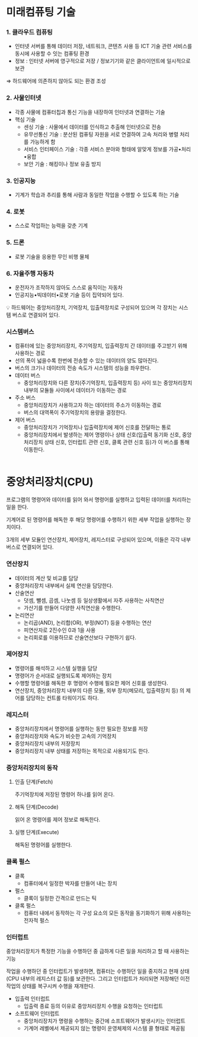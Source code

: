 # 미래컴퓨팅 기술

### 1. 클라우드 컴퓨팅

- 인터넷 서버를 통해 데이터 저장, 네트워크, 콘텐츠 사용 등 ICT 기술 관련 서비스를 동시에 사용할 수 잇는 컴퓨팅 환경
- 정보 : 인터넷 서버에 영구적으로 저장 / 정보기기와 같은 클라이언트에 일시적으로 보관

⇒ 하드웨어에 의존하지 않아도 되는 환경 조성

### 2. 사물인터넷

- 각종 사물에 컴퓨터칩과 통신 기능을 내장하여 인터넷과 연결하는 기술
- 핵심 기술
    - 센싱 기술 : 사물에서 데이터를 인식하고 추출해 인터넷으로 전송
    - 유무선통신 기술 : 분산된 컴퓨팅 자원을 서로 연결하여 고속 처리와 병렬 처리를 가능하게 함
    - 서비스 인터페이스 기술 : 각종 서비스 분야와 형태에 알맞게 정보를 가공•처리•융합
    - 보안 기술 : 해킹이나 정보 유출 방지

### 3. 인공지능

- 기계가 학습과 추리를 통해 사람과 동일한 작업을 수행할 수 있도록 하는 기술

### 4. 로봇

- 스스로 작업하는 능력을 갖춘 기계

### 5. 드론

- 로봇 기술을 응용한 무인 비행 물체

### 6. 자율주행 자동차

- 운전자가 조작하지 않아도 스스로 움직이는 자동차
- 인공지능•빅데이터•로봇 기술 등이 집약되어 있다.

<aside>
💡 하드웨어는 중앙처리장치, 기억장치, 입출력장치로 구성되어 있으며 각 장치는 시스템 버스로 연결되어 있다.

</aside>

### 시스템버스

- 컴퓨터에 있는 중앙처리장치, 주기억장치, 입출력장치 간 데이터를 주고받기 위해 사용하는 경로
- 선의 폭이 넓을수록 한번에 전송할 수 있는 데이터의 양도 많아진다.
- 버스의 크기나 데이터의 전송 속도가 시스템의 성능을 좌우한다.
- 데이터 버스
    - 중앙처리장치와 다른 장치(주기억장치, 입출력장치 등) 사이 또는 중앙처리장치 내부의 모듈들 사이에서 데이터가 이동하는 경로
- 주소 버스
    - 중앙처리장치가 사용하고자 하는 데이터의 주소가 이동하는 경로
    - 버스의 대역폭이 주기억장치의 용량을 결정한다.
- 제어 버스
    - 중앙처리장치가 기억장치나 입출력장치에 제어 신호를 전달하는 통로
    - 중앙처리장치에서 발생하는 제어 명령이나 상태 신호(입출력 동기화 신호, 중앙처리장치 상태 신호, 인터럽트 관련 신호, 클록 관련 신호 등)가 이 버스를 통해 이동한다.
<br><br>

# 중앙처리장치(CPU)

프로그램의 명령어와 데이터를 읽어 와서 명령어를 실행하고 입력된 데이터를 처리하는 일을 한다.

기계어로 된 명령어를 해독한 후 해당 명령어를 수행하기 위한 세부 작업을 실행하는 장치이다.

3개의 세부 모듈인 연산장치, 제어장치, 레지스터로 구성되어 있으며, 이들은 각각 내부 버스로 연결되어 있다.

### 연산장치

- 데이터의 계산 및 비교를 담당
- 중앙처리장치 내부에서 실제 연산을 담당한다.
- 산술연산
    - 덧셈, 뺄셈, 곱셈, 나눗셈 등 일상생활에서 자주 사용하는 사칙연산
    - 가산기를 만들어 다양한 사칙연산을 수행한다.
- 논리연산
    - 논리곱(AND), 논리합(OR), 부정(NOT) 등을 수행하는 연산
    - 피연산자로 2진수인 0과 1을 사용
    - 논리회로를 이용하므로 산술연산보다 구현하기 쉽다.

### 제어장치

- 명령어를 해석하고 시스템 실행을 담당
- 명령어가 순서대로 실행되도록 제어하는 장치
- 수행할 명령어를 해독한 후 명령어 수행에 필요한 제어 신호를 생성한다.
- 연산장치, 중앙처리장치 내부의 다른 모듈, 외부 장치(메모리, 입출력장치 등) 의 제어를 담당하는 컨트롤 타워이기도 하다.

### 레지스터

- 중앙처리장치에서 명령어를 실행하는 동안 필요한 정보를 저장
- 중앙처리장치와 속도가 비슷한 고속의 기억장치
- 중앙처리장치 내부의 저장장치
- 중앙처리장치 내부 상태를 저장하는 목적으로 사용되기도 한다.

### 중앙처리장치의 동작

1. 인출 단계(Fetch)
    
    주기억장치에 저장된 명령어 하나를 읽어 온다.
    
2. 해독 단계(Decode)
    
    읽어 온 명령어를 제어 정보로 해독한다.
    
3. 실행 단계(Execute)
    
    해독된 명령어를 실행한다.
    

### 클록 펄스

- 클록
    - 컴퓨터에서 일정한 박자를 만들어 내는 장치
- 펄스
    - 클록이 일정한 간격으로 만드는 틱
- 클록 펄스
    - 컴퓨터 내에서 동작하는 각 구성 요소의 모든 동작을 동기화하기 위해 사용하는 전자적 펄스

### 인터럽트

중앙처리장치가 특정한 기능을 수행하던 중 급하게 다른 일을 처리하고 할 때 사용하는 기능

작업을 수행하던 중 인터럽트가 발생하면, 컴퓨터는 수행하던 일을 중지하고 현재 상태(CPU 내부의 레지스터 값 등)를 보관한다. 그리고 인터럽트가 처리되면 저장해던 이전 작업의 상태를 복구시켜 수행을 재개한다.

- 입출력 인터럽트
    - 입출력 종료 등의 이유로 중앙처리장치 수행을 요청하는 인터럽트
- 소프트웨어 인터럽트
    - 중앙처리장치가 명령을 수행하는 중간에 소프트웨어가 발생시키는 인터럽트
    - 기계어 레벨에서 제공되지 않는 명령이 운영체제의 시스템 콜 형태로 제공됨